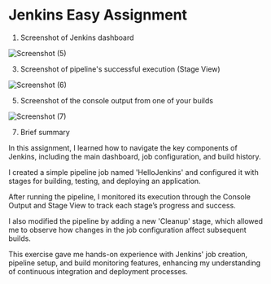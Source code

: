 # Jenkins Easy Assignment

1. Screenshot of Jenkins dashboard

![Screenshot (5)](https://github.com/user-attachments/assets/af7af6f9-0eba-4369-afd1-9a44856d742a)

3. Screenshot of pipeline's successful execution (Stage View)
   
![Screenshot (6)](https://github.com/user-attachments/assets/5aba783b-72cf-4e91-ac0c-baf79561de3b)

5. Screenshot of the console output from one of your builds
   
![Screenshot (7)](https://github.com/user-attachments/assets/7f47458c-a8c9-4175-adca-81d5c0ab1b74)

7. Brief summary

In this assignment, I learned how to navigate the key components of Jenkins, including the main dashboard, job configuration, and build history. 

I created a simple pipeline job named 'HelloJenkins' and configured it with stages for building, testing, and deploying an application.

After running the pipeline, I monitored its execution through the Console Output and Stage View to track each stage’s progress and success.

I also modified the pipeline by adding a new 'Cleanup' stage, which allowed me to observe how changes in the job configuration affect subsequent builds.

This exercise gave me hands-on experience with Jenkins' job creation, pipeline setup, and build monitoring features, enhancing my understanding of continuous integration and deployment processes.
